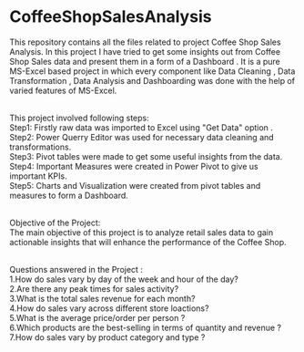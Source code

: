 # CoffeeShopSalesAnalysis
This repository contains all the files related to project Coffee Shop Sales Analysis. In this project I have tried to get some insights out from Coffee Shop Sales data and present them in a form of a Dashboard . It is a pure MS-Excel based project in which every component like Data Cleaning , Data Transformation , Data Analysis and Dashboarding was done with the help of varied features of MS-Excel. <br> <br>

This project involved following steps: <br>
Step1: Firstly raw data was imported to Excel using "Get Data" option . <br>
Step2: Power Querry Editor was used for necessary data cleaning and transformations. <br>
Step3: Pivot tables were made to get some useful insights from the data. <br>
Step4: Important Measures were created in Power Pivot to give us important KPIs.<br>
Step5: Charts and Visualization were created from pivot tables and measures to form a Dashboard.<br><br>

Objective of the Project:<br>
The main objective of this project is to analyze retail  sales  data  to  gain  actionable  insights that  will  enhance  the  performance  of  the Coffee Shop. <br> <br>

Questions answered in the Project : <br>
1.How do sales vary by day of the week and hour of the day? <br>
2.Are there any peak times for sales activity? <br>
3.What  is  the  total  sales  revenue  for  each month? <br>
4.How  do  sales  vary  across  different store loactions? <br>
5.What is the average price/order per person ?<br>
6.Which products are the best-selling in terms of quantity and revenue ? <br>
7.How do sales vary by product category and type ?




